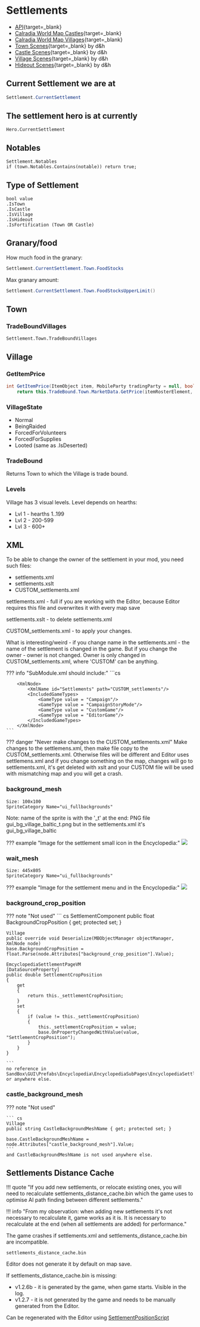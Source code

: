 # Settlements

- [API](https://apidoc.bannerlord.com/v/1.1.0/class_tale_worlds_1_1_campaign_system_1_1_settlements_1_1_settlement.html){target=_blank}
- [Calradia World Map Castles](https://docs.google.com/spreadsheets/d/1aXAwpqAKICjhjr4PGIeXeV1A5GcKsLHDAnNMjX6K1Qs/edit){target=_blank}
- [Calradia World Map Villages](https://docs.google.com/spreadsheets/d/1VqSQAa1xDS3MwrWku55P_roDQS_HWXdLdgzOMhz_O3g/edit){target=_blank}
- [Town Scenes](https://docs.google.com/presentation/d/1GMQqoVQnrmqpTq8xDSfySev2kmBMKiFxNVGRdOazRQs/edit#slide=id.p){target=_blank} by d&h
- [Castle Scenes](https://docs.google.com/presentation/d/1-Wc2IgQPuarkUlFCDsqYNYwqJHyOxlihWFuQOXSG_AQ/edit#slide=id.g2b3b6874ee5_0_45){target=_blank} by d&h
- [Village Scenes](https://docs.google.com/presentation/d/1t6DQuyzKwazqfxxs1_NIQDJk8Pxaj513uT8-T5pVvpg/edit?usp=sharing){target=_blank} by d&h
- [Hideout Scenes](https://docs.google.com/presentation/d/1bhTmkf9ti--o-Jc_qvikNLkVMQw0k5YO-UwtFX_eXaM/edit?usp=drive_link){target=_blank} by d&h

## Current Settlement we are at

``` cs
Settlement.CurrentSettlement
```

## The settlement hero is at currently

    Hero.CurrentSettlement

## Notables

    Settlement.Notables
    if (town.Notables.Contains(notable)) return true;

## Type of Settlement

    bool value
    .IsTown
    .IsCastle
    .IsVillage
    .IsHideout
    .IsFortification (Town OR Castle)

## Granary/food

How much food in the granary:

``` cs
Settlement.CurrentSettlement.Town.FoodStocks
```

Max granary amount:

``` cs
Settlement.CurrentSettlement.Town.FoodStocksUpperLimit()
```

## Town

### TradeBoundVillages

    Settlement.Town.TradeBoundVillages

## Village

### GetItemPrice

``` cs
int GetItemPrice(ItemObject item, MobileParty tradingParty = null, bool isSelling = false)
    return this.TradeBound.Town.MarketData.GetPrice(itemRosterElement, tradingParty, isSelling, null);
```

### VillageState

- Normal
- BeingRaided
- ForcedForVolunteers
- ForcedForSupplies
- Looted (same as .IsDeserted)

### TradeBound

Returns Town to which the Village is trade bound.

### Levels

Village has 3 visual levels. Level depends on hearths: 

* Lvl 1 - hearths 1..199
* Lvl 2 - 200-599
* Lvl 3 - 600+


## XML

To be able to change the owner of the settlement in your mod, you need such files:

- settlements.xml
- settlements.xslt
- CUSTOM_settlements.xml

settlements.xml - full if you are working with the Editor, because Editor requires this file and overwrites it with every map save

settlements.xslt - to delete settlements.xml

CUSTOM_settlements.xml - to apply your changes.


What is interesting/weird - if you change name in the settlements.xml - the name of the settlement is changed in the game. But if you change the owner - owner is not changed. Owner is only changed in CUSTOM_settlements.xml, where 'CUSTOM' can be anything.

??? info "SubModule.xml should include:"
    ```cs
        <XmlNode>
            <XmlName id="Settlements" path="settlements"/>
            <IncludedGameTypes>
                <GameType value = "Campaign"/>
                <GameType value = "CampaignStoryMode"/>
                <GameType value = "CustomGame"/>
                <GameType value = "EditorGame"/>
            </IncludedGameTypes>
        </XmlNode>


        <XmlNode>
            <XmlName id="Settlements" path="CUSTOM_settlements"/>
            <IncludedGameTypes>
                <GameType value = "Campaign"/>
                <GameType value = "CampaignStoryMode"/>
                <GameType value = "CustomGame"/>
                <GameType value = "EditorGame"/>
            </IncludedGameTypes>
        </XmlNode>
    ```

??? danger "Never make changes to the CUSTOM_settlements.xml"
    Make changes to the settlemens.xml, then make file copy to the CUSTOM_settlements.xml.
    Otherwise files will be different and Editor uses settlemens.xml and if you change something on the map, changes will go to settlements.xml, it's get deleted with xslt and your CUSTOM file will be used with mismatching map and you will get a crash.


### background_mesh

    Size: 100x100
    SpriteCategory Name="ui_fullbackgrounds"

Note: name of the sprite is with the '_t' at the end: PNG file gui_bg_village_baltic_t.png but in the settlements.xml it's gui_bg_village_baltic

??? example "Image for the settlement small icon in the Encyclopedia:"
    ![](/pics/2402061356.png)


### wait_mesh

    Size: 445x805
    SpriteCategory Name="ui_fullbackgrounds"

??? example "Image for the settlement menu and in the Encyclopedia:"
    ![](/pics/2402061353.png)



### background_crop_position

??? note "Not used"
    ``` cs
    SettlementComponent
    public float BackgroundCropPosition { get; protected set; }

    Village
    public override void Deserialize(MBObjectManager objectManager, XmlNode node)
    base.BackgroundCropPosition = float.Parse(node.Attributes["background_crop_position"].Value);

    EmcyclopediaSettlementPageVM
    [DataSourceProperty]
    public double SettlementCropPosition
    {
        get
        {
            return this._settlementCropPosition;
        }
        set
        {
            if (value != this._settlementCropPosition)
            {
                this._settlementCropPosition = value;
                base.OnPropertyChangedWithValue(value, "SettlementCropPosition");
            }
        }
    }

    ```
    no reference in SandBox\GUI\Prefabs\Encyclopedia\EncyclopediaSubPages\EncyclopediaSettlementPage.xml or anywhere else.


### castle_background_mesh

??? note "Not used"

    ``` cs
    Village
    public string CastleBackgroundMeshName { get; protected set; }

    base.CastleBackgroundMeshName = node.Attributes["castle_background_mesh"].Value;
    ```
    and CastleBackgroundMeshName is not used anywhere else.


## Settlements Distance Cache

!!! quote "If you add new settlements, or relocate existing ones, you will need to recalculate settlements_distance_cache.bin which the game uses to optimise AI path finding between different settlements."

!!! info "From my observation: when adding new settlements it's not necessary to recalculate it, game works as it is. It is necessary to recalculate at the end (when all settlements are added) for performance."

The game crashes if settlements.xml and settlements_distance_cache.bin are incompatible.

    settlements_distance_cache.bin

Editor does not generate it by default on map save.

If settlements_distance_cache.bin is missing:

- v1.2.6b - it is generated by the game, when game starts. Visible in the log.
- v1.2.7 - it is not generated by the game and needs to be manually generated from the Editor.

Can be regenerated with the Editor using [SettlementPositionScript](/editor/settlementpositionscript)

<br><br>
